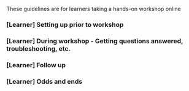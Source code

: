 These guidelines are for learners taking a hands-on workshop online

### [Learner] Setting up prior to workshop


### [Learner] During workshop - Getting questions answered, troubleshooting, etc.


### [Learner] Follow up


### [Learner] Odds and ends

